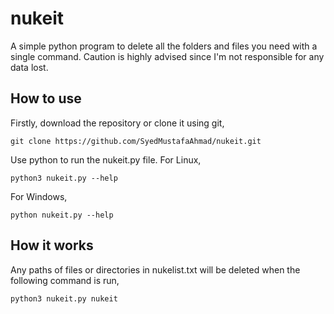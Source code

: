 # nukeit
A simple python program to delete all the folders and files you need with a single command.
Caution is highly advised since I'm not responsible for any data lost.

## How to use
Firstly, download the repository or clone it using git,
```console
git clone https://github.com/SyedMustafaAhmad/nukeit.git
```
Use python to run the nukeit.py file. For Linux,
```console
python3 nukeit.py --help
```
For Windows,
```console
python nukeit.py --help
```

## How it works
Any paths of files or directories in nukelist.txt will be deleted when the following command is run,
```console
python3 nukeit.py nukeit
```
